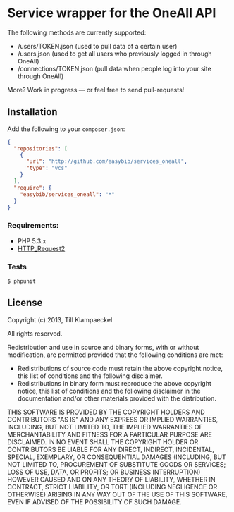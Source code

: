 # Service wrapper for the OneAll API

The following methods are currently supported:

 * /users/TOKEN.json (used to pull data of a certain user)
 * /users.json (used to get all users who previously logged in through OneAll)
 * /connections/TOKEN.json (pull data when people log into your site through OneAll)

More? Work in progress — or feel free to send pull-requests!

## Installation

Add the following to your `composer.json`:

```json
{
  "repositories": [
    {
      "url": "http://github.com/easybib/services_oneall",
      "type": "vcs"
    }
  ],
  "require": {
    "easybib/services_oneall": "*"
  }
}
```

### Requirements:

 * PHP 5.3.x
 * [HTTP_Request2](http://pear.php.net/package/HTTP_Request2)

### Tests

```
$ phpunit
```

## License

Copyright (c) 2013, Till Klampaeckel

All rights reserved.

Redistribution and use in source and binary forms, with or without modification, are permitted provided that the following conditions are met:

 * Redistributions of source code must retain the above copyright notice, this list of conditions and the following disclaimer.
 * Redistributions in binary form must reproduce the above copyright notice, this list of conditions and the following disclaimer in the documentation and/or other materials provided with the distribution.

THIS SOFTWARE IS PROVIDED BY THE COPYRIGHT HOLDERS AND CONTRIBUTORS "AS IS" AND ANY EXPRESS OR IMPLIED WARRANTIES, INCLUDING, BUT NOT LIMITED TO, THE IMPLIED WARRANTIES OF MERCHANTABILITY AND FITNESS FOR A PARTICULAR PURPOSE ARE DISCLAIMED. IN NO EVENT SHALL THE COPYRIGHT HOLDER OR CONTRIBUTORS BE LIABLE FOR ANY DIRECT, INDIRECT, INCIDENTAL, SPECIAL, EXEMPLARY, OR CONSEQUENTIAL DAMAGES (INCLUDING, BUT NOT LIMITED TO, PROCUREMENT OF SUBSTITUTE GOODS OR SERVICES; LOSS OF USE, DATA, OR PROFITS; OR BUSINESS INTERRUPTION) HOWEVER CAUSED AND ON ANY THEORY OF LIABILITY, WHETHER IN CONTRACT, STRICT LIABILITY, OR TORT (INCLUDING NEGLIGENCE OR OTHERWISE) ARISING IN ANY WAY OUT OF THE USE OF THIS SOFTWARE, EVEN IF ADVISED OF THE POSSIBILITY OF SUCH DAMAGE.
